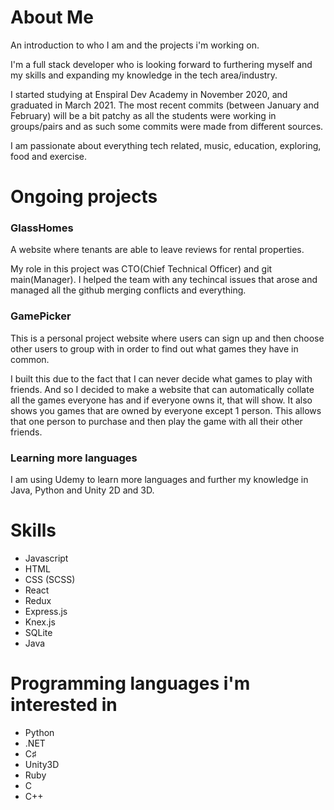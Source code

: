 # About Me
An introduction to who I am and the projects i'm working on.

I'm a full stack developer who is looking forward to furthering myself and my skills and expanding my knowledge in the tech area/industry.

I started studying at Enspiral Dev Academy in November 2020, and graduated in March 2021. The most recent commits (between January and February) will be a bit patchy as all the students were working in groups/pairs and as such some commits were made from different sources.

I am passionate about everything tech related, music, education, exploring, food and exercise.

# Ongoing projects

### GlassHomes
A website where tenants are able to leave reviews for rental properties.

My role in this project was CTO(Chief Technical Officer) and git main(Manager). I helped the team with any techincal issues that arose and managed all the github merging conflicts and everything.

### GamePicker
This is a personal project website where users can sign up and then choose other users to group with in order to find out what games they have in common.

I built this due to the fact that I can never decide what games to play with friends. And so I decided to make a website that can automatically collate all the games everyone has and if everyone owns it, that will show. It also shows you games that are owned by everyone except 1 person. This allows that one person to purchase and then play the game with all their other friends.

### Learning more languages
I am using Udemy to learn more languages and further my knowledge in Java, Python and Unity 2D and 3D.

# Skills

 - Javascript
 - HTML
 - CSS (SCSS)
 - React
 - Redux
 - Express.js
 - Knex.js
 - SQLite
 - Java

# Programming languages i'm interested in

 - Python
 - .NET
 - C♯
 - Unity3D
 - Ruby
 - C
 - C++
